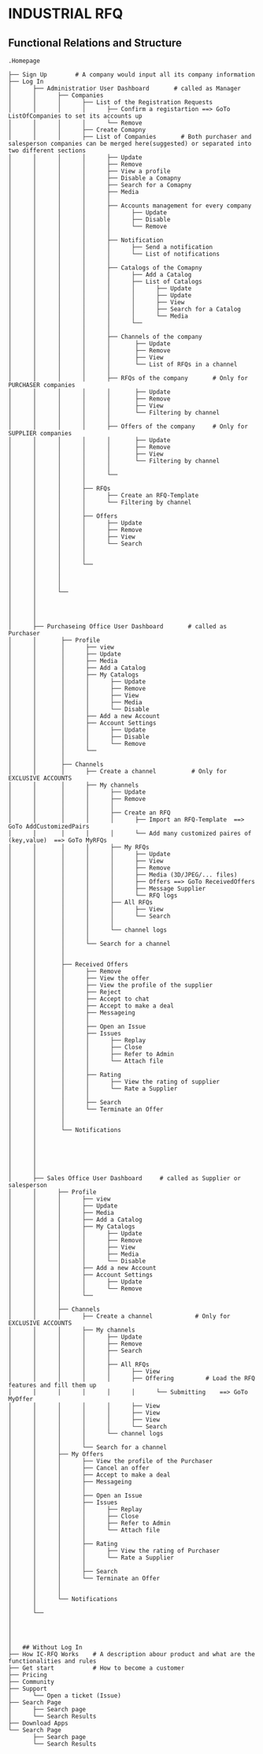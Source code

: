 # INDUSTRIAL RFQ 

## Functional Relations and Structure

    .Homepage
    
    ├── Sign Up        # A company would input all its company information   
    ├── Log In  
    │      ├── Administratior User Dashboard       # called as Manager 
    │      │      ├── Companies
    │      │      │      ├── List of the Registration Requests
    │      │      │      │      ├── Confirm a registartion ==> GoTo ListOfCompanies to set its accounts up
    │      │      │      │      └── Remove
    │      │      │      ├── Create Comapny
    │      │      │      ├── List of Companies       # Both purchaser and salesperson companies can be merged here(suggested) or separated into two different sections
    │      │      │      │      ├── Update
    │      │      │      │      ├── Remove
    │      │      │      │      ├── View a profile
    │      │      │      │      ├── Disable a Comapny
    │      │      │      │      ├── Search for a Comapny
    │      │      │      │      ├── Media
    │      │      │      │      │ 
    │      │      │      │      ├── Accounts management for every company
    │      │      │      │      │      ├── Update
    │      │      │      │      │      ├── Disable
    │      │      │      │      │      └── Remove
    │      │      │      │      │                
    │      │      │      │      ├── Notification
    │      │      │      │      │      ├── Send a notification
    │      │      │      │      │      └── List of notifications
    │      │      │      │      │                
    │      │      │      │      ├── Catalogs of the Comapny
    │      │      │      │      │      ├── Add a Catalog
    │      │      │      │      │      ├── List of Catalogs
    │      │      │      │      │      │      ├── Update 
    │      │      │      │      │      │      ├── Update 
    │      │      │      │      │      │      ├── View  
    │      │      │      │      │      │      ├── Search for a Catalog
    │      │      │      │      │      │      └── Media
    │      │      │      │      │      └──         
    │      │      │      │      │                
    │      │      │      │      ├── Channels of the company    
    │      │      │      │      │       ├── Update
    │      │      │      │      │       ├── Remove
    │      │      │      │      │       ├── View
    │      │      │      │      │       └── List of RFQs in a channel
    │      │      │      │      │                
    │      │      │      │      ├── RFQs of the company       # Only for PURCHASER companies
    │      │      │      │      │       ├── Update
    │      │      │      │      │       ├── Remove
    │      │      │      │      │       ├── View
    │      │      │      │      │       └── Filtering by channel
    │      │      │      │      │                
    │      │      │      │      ├── Offers of the company     # Only for SUPPLIER companies
    │      │      │      │      │       ├── Update
    │      │      │      │      │       ├── Remove
    │      │      │      │      │       ├── View
    │      │      │      │      │       └── Filtering by channel
    │      │      │      │      │                
    │      │      │      │      └── 
    │      │      │      │ 
    │      │      │      ├── RFQs
    │      │      │      │      ├── Create an RFQ-Template
    │      │      │      │      └── Filtering by channel
    │      │      │      │ 
    │      │      │      ├── Offers
    │      │      │      │      ├── Update
    │      │      │      │      ├── Remove
    │      │      │      │      ├── View
    │      │      │      │      └── Search
    │      │      │      │ 
    │      │      │      │ 
    │      │      │      └── 
    │      │      │
    │      │      │
    │      │      │
    │      │      └──     
    │      │      
    │      │      
    │      │      
    │      │      
    │      ├── Purchaseing Office User Dashboard       # called as Purchaser 
    │      │       ├── Profile
    │      │       │      ├── view
    │      │       │      ├── Update
    │      │       │      ├── Media
    │      │       │      ├── Add a Catalog
    │      │       │      ├── My Catalogs
    │      │       │      │      ├── Update
    │      │       │      │      ├── Remove
    │      │       │      │      ├── View
    │      │       │      │      ├── Media
    │      │       │      │      └── Disable
    │      │       │      ├── Add a new Account
    │      │       │      ├── Account Settings
    │      │       │      │      ├── Update
    │      │       │      │      ├── Disable
    │      │       │      │      └── Remove
    │      │       │      └── 
    │      │       │
    │      │       ├── Channels
    │      │       │      ├── Create a channel          # Only for EXCLUSIVE ACCOUNTS
    │      │       │      ├── My channels
    │      │       │      │      ├── Update
    │      │       │      │      ├── Remove
    │      │       │      │      │
    │      │       │      │      ├── Create an RFQ
    │      │       │      │      │      ├── Import an RFQ-Template  ==> GoTo AddCustomizedPairs
    │      │       │      │      │      └── Add many customized paires of (key,value)  ==> GoTo MyRFQs
    │      │       │      │      ├── My RFQs 
    │      │       │      │      │      ├── Update
    │      │       │      │      │      ├── View
    │      │       │      │      │      ├── Remove
    │      │       │      │      │      ├── Media (3D/JPEG/... files)
    │      │       │      │      │      ├── Offers ==> GoTo ReceivedOffers
    │      │       │      │      │      ├── Message Supplier
    │      │       │      │      │      └── RFQ logs
    │      │       │      │      ├── All RFQs  
    │      │       │      │      │      ├── View
    │      │       │      │      │      └── Search
    │      │       │      │      │
    │      │       │      │      └── channel logs
    │      │       │      │
    │      │       │      └── Search for a channel
    │      │       │
    │      │       │
    │      │       ├── Received Offers
    │      │       │      ├── Remove
    │      │       │      ├── View the offer
    │      │       │      ├── View the profile of the supplier
    │      │       │      ├── Reject
    │      │       │      ├── Accept to chat
    │      │       │      ├── Accept to make a deal
    │      │       │      ├── Messageing
    │      │       │      │
    │      │       │      ├── Open an Issue
    │      │       │      ├── Issues
    │      │       │      │      ├── Replay
    │      │       │      │      ├── Close
    │      │       │      │      ├── Refer to Admin
    │      │       │      │      └── Attach file
    │      │       │      │
    │      │       │      ├── Rating
    │      │       │      │      ├── View the rating of supplier
    │      │       │      │      └── Rate a Supplier
    │      │       │      │
    │      │       │      ├── Search
    │      │       │      └── Terminate an Offer
    │      │       │
    │      │       │
    │      │       └── Notifications
    │      │
    │      │
    │      │
    │      │
    │      │
    │      │
    │      ├── Sales Office User Dashboard     # called as Supplier or salesperson 
    │      │      ├── Profile
    │      │      │      ├── view
    │      │      │      ├── Update
    │      │      │      ├── Media
    │      │      │      ├── Add a Catalog
    │      │      │      ├── My Catalogs
    │      │      │      │      ├── Update
    │      │      │      │      ├── Remove
    │      │      │      │      ├── View
    │      │      │      │      ├── Media
    │      │      │      │      └── Disable
    │      │      │      ├── Add a new Account
    │      │      │      ├── Account Settings
    │      │      │      │      ├── Update
    │      │      │      │      └── Remove
    │      │      │      └── 
    │      │      │
    │      │      ├── Channels
    │      │      │      ├── Create a channel            # Only for EXCLUSIVE ACCOUNTS
    │      │      │      ├── My channels
    │      │      │      │      ├── Update
    │      │      │      │      ├── Remove
    │      │      │      │      ├── Search 
    │      │      │      │      │
    │      │      │      │      ├── All RFQs  
    │      │      │      │      │      ├── View
    │      │      │      │      │      ├── Offering         # Load the RFQ features and fill them up
    │      │      │      │      │      │      └── Submitting    ==> GoTo MyOffer
    │      │      │      │      │      ├── View
    │      │      │      │      │      ├── View
    │      │      │      │      │      ├── View
    │      │      │      │      │      └── Search
    │      │      │      │      └── channel logs
    │      │      │      │
    │      │      │      └── Search for a channel
    │      │      ├── My Offers
    │      │      │      ├── View the profile of the Purchaser
    │      │      │      ├── Cancel an offer
    │      │      │      ├── Accept to make a deal
    │      │      │      ├── Messageing
    │      │      │      │
    │      │      │      ├── Open an Issue
    │      │      │      ├── Issues
    │      │      │      │      ├── Replay
    │      │      │      │      ├── Close
    │      │      │      │      ├── Refer to Admin
    │      │      │      │      └── Attach file
    │      │      │      │
    │      │      │      ├── Rating
    │      │      │      │      ├── View the rating of Purchaser
    │      │      │      │      └── Rate a Supplier
    │      │      │      │
    │      │      │      ├── Search
    │      │      │      └── Terminate an Offer
    │      │      │
    │      │      │
    │      │      └── Notifications
    │      │      
    │      └──          
    │      
    │      
    │      
    │                  
    │   ## Without Log In    
    ├── How IC-RFQ Works    # A description abour product and what are the functionalities and rules  
    ├── Get start           # How to become a customer
    ├── Pricing  
    ├── Community
    ├── Support
    │      └── Open a ticket (Issue)         
    ├── Search Page  
    │      ├── Search page         
    │      └── Search Results         
    ├── Download Apps  
    └── Search Page  
           ├── Search page         
           └── Search Results   
    
